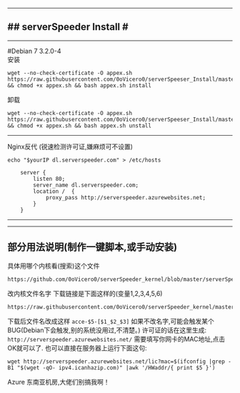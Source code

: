 -----------------------------   
#\#  serverSpeeder Install  \#                           
-----------------------------      
----------------------------- 
#Debian 7  3.2.0-4   
安装
```
wget --no-check-certificate -O appex.sh https://raw.githubusercontent.com/0oVicero0/serverSpeeser_Install/master/appex.sh && chmod +x appex.sh && bash appex.sh install
```    
卸载    
```
wget --no-check-certificate -O appex.sh https://raw.githubusercontent.com/0oVicero0/serverSpeeser_Install/master/appex.sh && chmod +x appex.sh && bash appex.sh unstall
```  
----------------------------- 
Nginx反代 (锐速检测许可证,嫌麻烦可不设置)
```
echo "$yourIP dl.serverspeeder.com" > /etc/hosts
```
```
	server {
		listen 80;
		server_name dl.serverspeeder.com;
		location /  {
			proxy_pass http://serverspeeder.azurewebsites.net;
		}
	}
```
----------------------------- 
-----------------------------
部分用法说明(制作一键脚本,或手动安装)
-----------------------------
具体用哪个内核看(搜索)这个文件
```
https://github.com/0oVicero0/serverSpeeder_kernel/blob/master/serverSpeeder.txt
```
改内核文件名字
下载链接是下面这样的(变量$1,$2,$3,$4,$5,$6)  
```
https://raw.githubusercontent.com/0oVicero0/serverSpeeder_kernel/master/$1/$2/$3/$4/$5/$6
```
下载后文件名改成这样  ```acce-$5-[$1_$2_$3]```
如果不改名字,可能会触发某个BUG(Debian下会触发,别的系统没用过,不清楚。)
许可证的话在这里生成: ```http://serverspeeder.azurewebsites.net/```
需要填写你网卡的MAC地址,点击OK就可以了.
也可以直接在服务器上运行下面这句:
```
wget http://serverspeeder.azurewebsites.net/lic?mac=$(ifconfig |grep -B1 "$(wget -qO- ipv4.icanhazip.com)" |awk '/HWaddr/{ print $5 }')
```
Azure 东南亚机房,大佬们别搞我啊！
